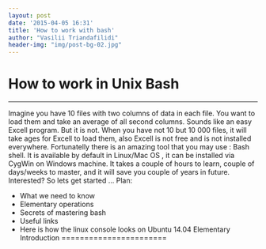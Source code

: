 ```yaml
---
layout: post
date: '2015-04-05 16:31'
title: 'How to work with bash'
author: "Vasilii Triandafilidi"
header-img: "img/post-bg-02.jpg"
---
```



How to work in Unix Bash
========================

  -------------------------------------------------------------------------------------------------------------------------------------------------------------------------------------------------------------------------------------------------------------------------------------------------------------------------------------------------------------------------------------------------------------------------------------------------------------------------------------------------------------------------------------------------------------------------------------------------------------------------------------------------------------
  Imagine you have 10 files with two columns of data in each file. You want to load them and take an average of all second columns. Sounds like an easy Excell program. But it is not. When you have not 10 but 10 000 files, it will take ages for Excell to load them, also Excell is not free and is not installed everywhere. Fortunatelly there is an amazing tool that you may use : Bash shell. It is available by default in Linux/Mac OS , it can be installed via CygWin on Windows machine. It takes a couple of hours to learn, couple of days/weeks to master, and it will save you couple of years in future. Interested? So lets get started …
  Plan:
  * What we need to know
  * Elementary operations
  * Secrets of mastering bash
  * Useful links
  * Here is how the linux console looks on Ubuntu 14.04
  Elementary Introduction
  =======================
